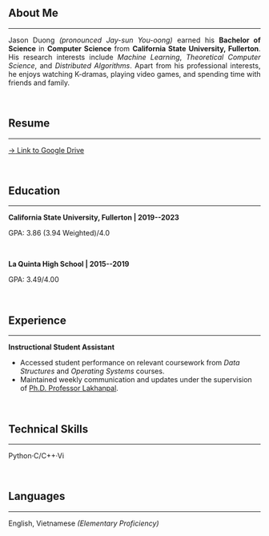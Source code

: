 
## About Me

---

<div style="text-align: justify">

Jason Duong _(pronounced Jay-sun You-oong)_ earned his __Bachelor of Science__ in __Computer Science__ from __California State University, Fullerton__. His research interests include _Machine Learning_, _Theoretical Computer Science_, and _Distributed Algorithms_. Apart from his professional interests, he enjoys watching K-dramas, playing video games, and spending time with friends and family.

</div>

<br/>

## Resume

---

[$\rightarrow$ Link to Google Drive](https://drive.google.com/file/d/1imrL88B0bvfBUH59iGTk_KTdM6lT04Xl/view?usp=sharing)

<br />

## Education

---

__California State University, Fullerton $|$ 2019--2023__

GPA: 3.86 (3.94 Weighted)/4.0

<br/>

__La Quinta High School $|$ 2015--2019__

GPA: 3.49/4.00

<br/>

## Experience

---

__Instructional Student Assistant__

- Accessed student performance on relevant coursework from _Data Structures_ and _Operating Systems_ courses.
- Maintained weekly communication and updates under the supervision of [Ph.D. Professor Lakhanpal](https://www.linkedin.com/in/shilpa-lakhanpal).

<br/>

## Technical Skills

---

Python·C/C++·Vi

<br/>

## Languages

---

English, Vietnamese _(Elementary Proficiency)_